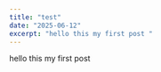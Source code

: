 ```yaml
---
title: "test"
date: "2025-06-12"
excerpt: "hello this my first post "
---
```


hello this my first post 
